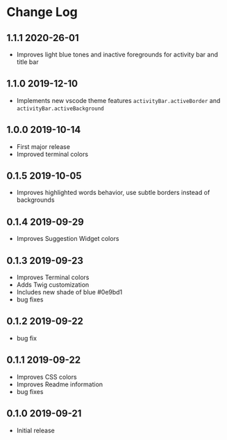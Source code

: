 # Change Log

## **1.1.1** 2020-26-01

- Improves light blue tones and inactive foregrounds for activity bar and title bar

## **1.1.0** 2019-12-10

- Implements new vscode theme features `activityBar.activeBorder` and `activityBar.activeBackground`

## **1.0.0** 2019-10-14

- First major release
- Improved terminal colors

## **0.1.5** 2019-10-05

- Improves highlighted words behavior, use subtle borders instead of backgrounds

## **0.1.4** 2019-09-29

- Improves Suggestion Widget colors

## **0.1.3** 2019-09-23

- Improves Terminal colors
- Adds Twig customization
- Includes new shade of blue #0e9bd1
- bug fixes

## **0.1.2** 2019-09-22

- bug fix

## **0.1.1** 2019-09-22

- Improves CSS colors
- Improves Readme information
- bug fixes

## **0.1.0** 2019-09-21

- Initial release
